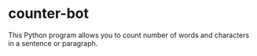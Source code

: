 # counter-bot
This Python program allows you to count number of words and characters in a sentence or paragraph.
